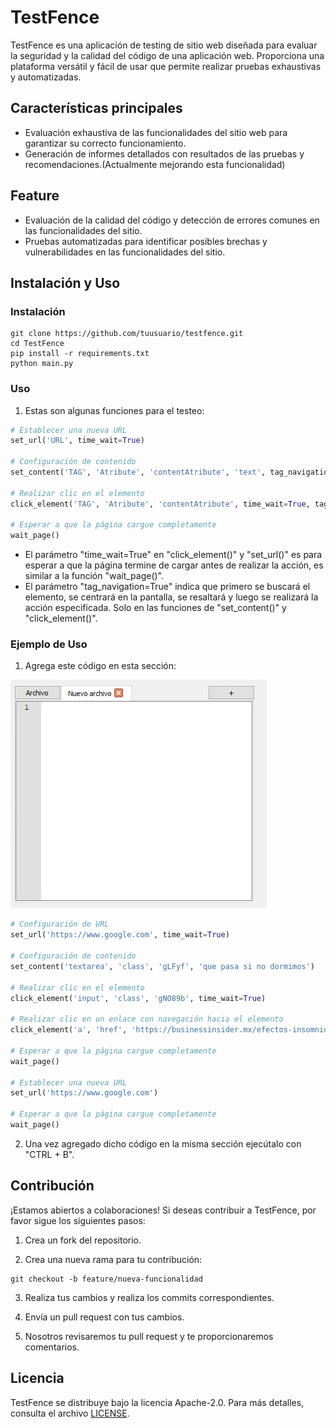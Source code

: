 # TestFence

TestFence es una aplicación de testing de sitio web diseñada para evaluar la seguridad y la calidad del código de una aplicación web. Proporciona una plataforma versátil y fácil de usar que permite realizar pruebas exhaustivas y automatizadas.



## Características principales

- Evaluación exhaustiva de las funcionalidades del sitio web para garantizar su correcto funcionamiento.
- Generación de informes detallados con resultados de las pruebas y recomendaciones.(Actualmente mejorando esta funcionalidad)


## Feature

- Evaluación de la calidad del código y detección de errores comunes en las funcionalidades del sitio.
- Pruebas automatizadas para identificar posibles brechas y vulnerabilidades en las funcionalidades del sitio.



## Instalación y Uso

### Instalación

```
git clone https://github.com/tuusuario/testfence.git
cd TestFence
pip install -r requirements.txt
python main.py
```


### Uso 

1. Estas son algunas funciones para el testeo:


```python
# Establecer una nueva URL
set_url('URL', time_wait=True)

# Configuración de contenido
set_content('TAG', 'Atribute', 'contentAtribute', 'text', tag_navigation=True)

# Realizar clic en el elemento
click_element('TAG', 'Atribute', 'contentAtribute', time_wait=True, tag_navigation=True)

# Esperar a que la página cargue completamente
wait_page()
```

* El parámetro "time_wait=True" en "click_element()" y "set_url()" es para esperar a que la página termine de cargar antes de realizar la acción, es similar a la función "wait_page()".
* El parámetro "tag_navigation=True" indica que primero se buscará el elemento, se centrará en la pantalla, se resaltará y luego se realizará la acción especificada. Solo en las funciones de "set_content()" y "click_element()".


### Ejemplo de Uso

1. Agrega este código en esta sección:

![Code Section](img/info/section-code.jpg)


```python
# Configuración de URL
set_url('https://www.google.com', time_wait=True)

# Configuración de contenido
set_content('textarea', 'class', 'gLFyf', 'que pasa si no dormimos')

# Realizar clic en el elemento
click_element('input', 'class', 'gNO89b', time_wait=True)

# Realizar clic en un enlace con navegación hacia el elemento
click_element('a', 'href', 'https://businessinsider.mx/efectos-insomnio-que-pasa-si-dejas-de-dormir/', tag_navigation=True)

# Esperar a que la página cargue completamente
wait_page()

# Establecer una nueva URL
set_url('https://www.google.com')

# Esperar a que la página cargue completamente
wait_page()
```

2. Una vez agregado dicho código en la misma sección ejecútalo con "CTRL + B".



## Contribución

¡Estamos abiertos a colaboraciones! Si deseas contribuir a TestFence, por favor sigue los siguientes pasos:

1. Crea un fork del repositorio.

2. Crea una nueva rama para tu contribución:

```
git checkout -b feature/nueva-funcionalidad
```

3. Realiza tus cambios y realiza los commits correspondientes.

4. Envía un pull request con tus cambios.

5. Nosotros revisaremos tu pull request y te proporcionaremos comentarios.



## Licencia

TestFence se distribuye bajo la licencia Apache-2.0. Para más detalles, consulta el archivo [LICENSE](LICENSE).

